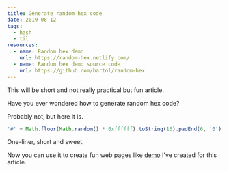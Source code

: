 ```yaml
---
title: Generate random hex code
date: 2019-08-12
tags:
  - hash
  - til
resources:
  - name: Random hex demo
    url: https://random-hex.netlify.com/
  - name: Random hex demo source code
    url: https://github.com/bartol/random-hex
---
```


This will be short and not really practical but fun article.

Have you ever wondered how to generate random hex code?

Probably not, but here it is.

<!-- prettier-ignore  -->
```js
'#' + Math.floor(Math.random() * 0xffffff).toString(16).padEnd(6, '0');
```

One-liner, short and sweet.

Now you can use it to create fun web pages like [demo](http://random-hex.netlify.com) I've created for this article.

